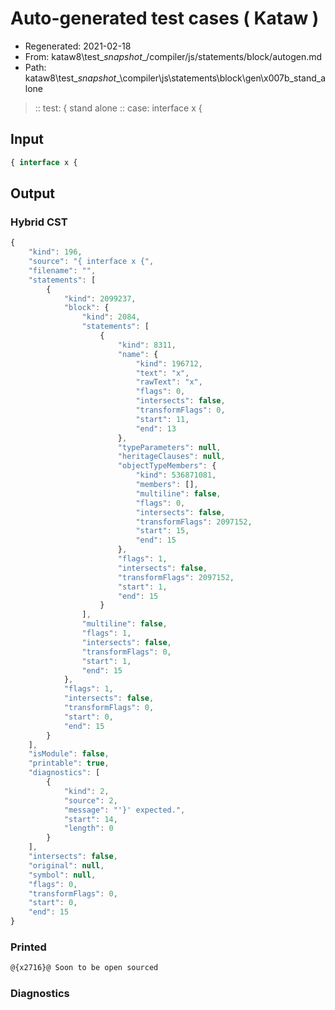 # Auto-generated test cases ( Kataw )
- Regenerated: 2021-02-18
- From: kataw8\test\__snapshot__/compiler/js/statements/block/autogen.md
- Path: kataw8\test\__snapshot__\compiler\js\statements\block\gen\x007b_stand_alone
> :: test: { stand alone
> :: case: interface x {
## Input

`````js
{ interface x {
`````

## Output

### Hybrid CST


```javascript
{
    "kind": 196,
    "source": "{ interface x {",
    "filename": "",
    "statements": [
        {
            "kind": 2099237,
            "block": {
                "kind": 2084,
                "statements": [
                    {
                        "kind": 8311,
                        "name": {
                            "kind": 196712,
                            "text": "x",
                            "rawText": "x",
                            "flags": 0,
                            "intersects": false,
                            "transformFlags": 0,
                            "start": 11,
                            "end": 13
                        },
                        "typeParameters": null,
                        "heritageClauses": null,
                        "objectTypeMembers": {
                            "kind": 536871081,
                            "members": [],
                            "multiline": false,
                            "flags": 0,
                            "intersects": false,
                            "transformFlags": 2097152,
                            "start": 15,
                            "end": 15
                        },
                        "flags": 1,
                        "intersects": false,
                        "transformFlags": 2097152,
                        "start": 1,
                        "end": 15
                    }
                ],
                "multiline": false,
                "flags": 1,
                "intersects": false,
                "transformFlags": 0,
                "start": 1,
                "end": 15
            },
            "flags": 1,
            "intersects": false,
            "transformFlags": 0,
            "start": 0,
            "end": 15
        }
    ],
    "isModule": false,
    "printable": true,
    "diagnostics": [
        {
            "kind": 2,
            "source": 2,
            "message": "'}' expected.",
            "start": 14,
            "length": 0
        }
    ],
    "intersects": false,
    "original": null,
    "symbol": null,
    "flags": 0,
    "transformFlags": 0,
    "start": 0,
    "end": 15
}
```

  
### Printed


```javascript
@{x2716}@ Soon to be open sourced
```

  
### Diagnostics


```javascript

```

